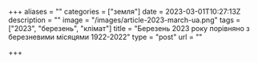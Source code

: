 +++
aliases = ""
categories = ["земля"]
date = 2023-03-01T10:27:13Z
description = ""
image = "/images/article-2023-march-ua.png"
tags = ["2023", "березень", "клiмат"]
title = "Березень 2023 року порівняно з березневими місяцями 1922-2022"
type = "post"
url = ""

+++
